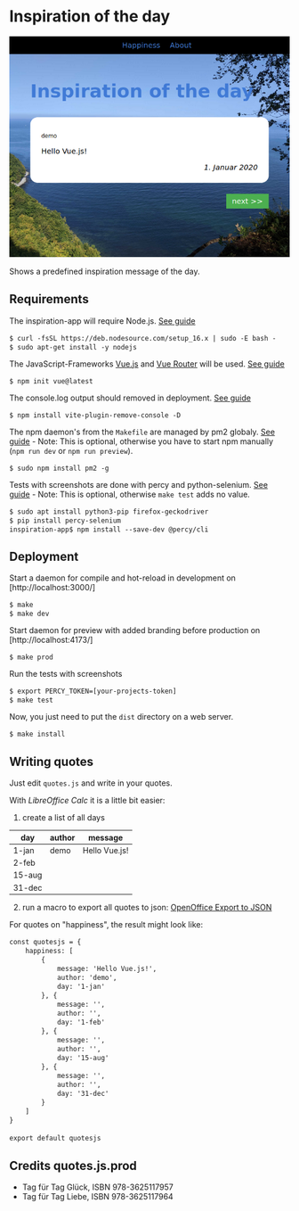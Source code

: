 # Inspiration of the day

![screenshot](res/screen_demo.png)

Shows a predefined inspiration message of the day.

## Requirements

The inspiration-app will require Node.js. [See guide](https://github.com/nodesource/distributions#debinstall)

	$ curl -fsSL https://deb.nodesource.com/setup_16.x | sudo -E bash -
	$ sudo apt-get install -y nodejs

The JavaScript-Frameworks [Vue.js](https://vuejs.org/) and [Vue Router](https://router.vuejs.org/)
will be used. [See guide](https://vuejs.org/guide/quick-start.html#with-build-tools)

	$ npm init vue@latest

The console.log output should removed in deployment. [See guide](https://reactjsexample.com/a-vite-plugin-that-deletes-console-log-in-the-production-environment)

	$ npm install vite-plugin-remove-console -D

The npm daemon's from the `Makefile` are managed by pm2 globaly. [See guide](https://medium.com/idomongodb/how-to-npm-run-start-at-the-background-%EF%B8%8F-64ddda7c1f1) - Note: This is optional, otherwise you have to start npm manually (`npm run dev` or `npm run preview`).

	$ sudo npm install pm2 -g

Tests with screenshots are done with percy and python-selenium. [See guide](https://docs.percy.io/docs/python-selenium) - Note: This is optional, otherwise `make test` adds no value.

	$ sudo apt install python3-pip firefox-geckodriver
	$ pip install percy-selenium
	inspiration-app$ npm install --save-dev @percy/cli

## Deployment

Start a daemon for compile and hot-reload in development on [http://localhost:3000/]

	$ make
	$ make dev

Start daemon for preview with added branding before production on [http://localhost:4173/]

	$ make prod

Run the tests with screenshots

	$ export PERCY_TOKEN=[your-projects-token]
	$ make test

Now, you just need to put the `dist` directory on a web server.

	$ make install

## Writing quotes

Just edit `quotes.js` and write in your quotes.

With *LibreOffice Calc* it is a little bit easier:

1. create a list of all days

day | author | message
-- | -- | --
1-jan | demo | Hello Vue.js!
2-feb | |
15-aug | |
31-dec | |

2. run a macro to export all quotes to json: [OpenOffice Export to JSON](https://gist.github.com/aaronhoogstraten/49b9c0f5e4ac705ebe51)

For quotes on "happiness", the result might look like:

```
const quotesjs = {
    happiness: [
        {
            message: 'Hello Vue.js!',
            author: 'demo',
            day: '1-jan'
        }, {
            message: '',
            author: '',
            day: '1-feb'
        }, {
            message: '',
            author: '',
            day: '15-aug'
        }, {
            message: '',
            author: '',
            day: '31-dec'
        }
    ]
}

export default quotesjs
```

## Credits quotes.js.prod

* Tag für Tag Glück, ISBN‎ 978-3625117957
* Tag für Tag Liebe, ISBN 978-3625117964
